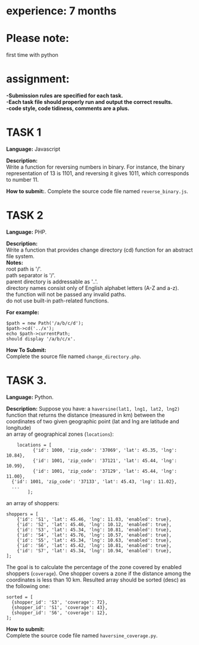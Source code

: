 # experience: 7 months
# Please note:  
first time with python

# assignment:  
**-Submission rules are specified for each task.**  
**-Each task file should properly run and output the correct results.**  
**-code style, code tidiness, comments are a plus.**  



# TASK 1
  
**Language:** Javascript  

**Description:**  
Write a function for reversing numbers in binary. For instance, the binary representation of 13 is 1101, and reversing it gives 1011, which corresponds to number 11.
  
**How to submit:**. 
Complete the source code file named `reverse_binary.js`.  



# TASK 2

**Language:** PHP. 

**Description:**   
Write a function that provides change directory (cd) function for an abstract file system.  
**Notes:**  
root path is '/'.  
path separator is '/'.  
parent directory is addressable as '..'.  
directory names consist only of English alphabet letters (A-Z and a-z).  
the function will not be passed any invalid paths.  
do not use built-in path-related functions.  

**For example:** 
```
$path = new Path('/a/b/c/d');  
$path->cd('../x');  
echo $path->currentPath;  
should display '/a/b/c/x'.  
```
**How To Submit:**  
Complete the source file named `change_directory.php`.  



# TASK 3. 

**Language:** Python. 

**Description:** 
Suppose you have:
a `haversine(lat1, lng1, lat2, lng2)` function that returns the distance (measured in km) between the coordinates of two given geographic point (lat and lng are latitude and longitude)  
an array of geographical zones (`locations`): 
```
	locations = [
    	  {'id': 1000, 'zip_code': '37069', 'lat': 45.35, 'lng': 10.84},
    	  {'id': 1001, 'zip_code': '37121', 'lat': 45.44, 'lng': 10.99},
    	  {'id': 1001, 'zip_code': '37129', 'lat': 45.44, 'lng': 11.00},
  {'id': 1001, 'zip_code': '37133', 'lat': 45.43, 'lng': 11.02},
  ... 
    	];
 ```
an array of shoppers:
```
shoppers = [
    {'id': 'S1', 'lat': 45.46, 'lng': 11.03, 'enabled': true},
    {'id': 'S2', 'lat': 45.46, 'lng': 10.12, 'enabled': true},
    {'id': 'S3', 'lat': 45.34, 'lng': 10.81, 'enabled': true},
    {'id': 'S4', 'lat': 45.76, 'lng': 10.57, 'enabled': true},
    {'id': 'S5', 'lat': 45.34, 'lng': 10.63, 'enabled': true},
    {'id': 'S6', 'lat': 45.42, 'lng': 10.81, 'enabled': true},
    {'id': 'S7', 'lat': 45.34, 'lng': 10.94, 'enabled': true},
];
```  
The goal is to calculate the percentage of the zone covered by enabled shoppers (`coverage`). One shopper covers a zone if the distance among the coordinates is less than 10 km.
Resulted array should be sorted (desc) as the following one:
```
sorted = [
  {shopper_id': 'S3', 'coverage': 72},
  {shopper_id': 'S1', 'coverage': 43},
  {shopper_id': 'S6', 'coverage': 12},
];
```
**How to submit:**  
Complete the source code file named `haversine_coverage.py`.
